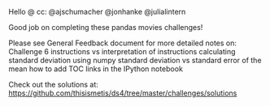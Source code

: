 Hello @
cc: @ajschumacher @jonhanke @julialintern

Good job on completing these pandas movies challenges!

Please see General Feedback document for more detailed notes on:
Challenge 6 instructions vs interpretation of instructions
calculating standard deviation using numpy
standard deviation vs standard error of the mean
how to add TOC links in the IPython notebook

Check out the solutions at:
https://github.com/thisismetis/ds4/tree/master/challenges/solutions
